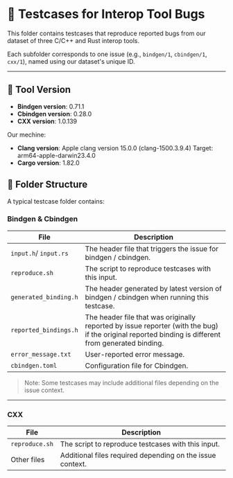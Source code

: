 # 🧪 Testcases for Interop Tool Bugs

This folder contains testcases that reproduce reported bugs from our dataset of three C/C++ and Rust interop tools.

Each subfolder corresponds to one issue (e.g., `bindgen/1`, `cbindgen/1`, `cxx/1`), named using our dataset's unique ID.

---

## 🧩 Tool Version

- **Bindgen version**: 0.71.1  
- **Cbindgen version**: 0.28.0  
- **CXX version**: 1.0.139

Our mechine: 
- **Clang version**: Apple clang version 15.0.0 (clang-1500.3.9.4) Target: arm64-apple-darwin23.4.0
- **Cargo version**: 1.82.0


## 📁 Folder Structure
A typical testcase folder contains:
### Bindgen & Cbindgen
| File | Description |
|------|-------------|
| `input.h`/ `input.rs` | The header file that triggers the issue for bindgen / cbindgen. |
| `reproduce.sh` | The script to reproduce testcases with this input. |
| `generated_binding.h` | The header generated by latest version of bindgen / cbindgen when running this testcase. |
| `reported_bindings.h` | The header file that was originally reported by issue reporter (with the bug) if the original reported binding is different from generated binding. |
| `error_message.txt` | User-reported error message. |
| `cbindgen.toml` | Configuration file for Cbindgen. |

> Note: Some testcases may include additional files depending on the issue context.

---
### CXX
| File | Description |
|------|-------------|
| `reproduce.sh` | The script to reproduce testcases with this input. |
| Other files | Additional files required depending on the issue context. |


